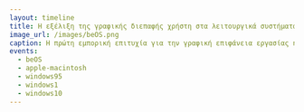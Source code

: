 ```yaml
---
layout: timeline
title: Η εξέλιξη της γραφικής διεπαφής χρήστη στα λειτουργικά συστήματα
image_url: /images/beOS.png
caption: Η πρώτη εμπορική επιτυχία για την γραφική επιφάνεια εργασίας ήρθε με τον υπολογιστή Apple Macintosh όπου επηρέασε μετά στην δημιουργία διάφορων OS όπως τα Microsoft Windows 95, BeOS.
events:
  - beOS
  - apple-macintosh
  - windows95
  - windows1
  - windows10
---
```

